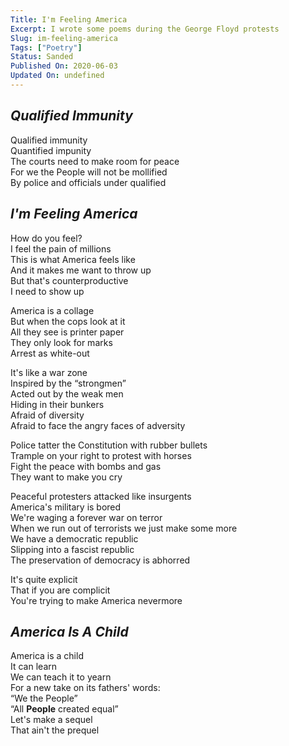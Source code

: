 ```yaml
---
Title: I'm Feeling America
Excerpt: I wrote some poems during the George Floyd protests
Slug: im-feeling-america
Tags: ["Poetry"]
Status: Sanded
Published On: 2020-06-03
Updated On: undefined
---
```


## _Qualified Immunity_

Qualified immunity  
Quantified impunity  
The courts need to make room for peace  
For we the People will not be mollified  
By police and officials under qualified

## _I'm Feeling America_

How do you feel?  
I feel the pain of millions  
This is what America feels like  
And it makes me want to throw up  
But that's counterproductive  
I need to show up

America is a collage  
But when the cops look at it  
All they see is printer paper  
They only look for marks  
Arrest as white-out

It's like a war zone  
Inspired by the “strongmen”  
Acted out by the weak men  
Hiding in their bunkers  
Afraid of diversity  
Afraid to face the angry faces of adversity

Police tatter the Constitution with rubber bullets  
Trample on your right to protest with horses  
Fight the peace with bombs and gas  
They want to make you cry

Peaceful protesters attacked like insurgents  
America's military is bored  
We're waging a forever war on terror  
When we run out of terrorists we just make some more  
We have a democratic republic  
Slipping into a fascist republic  
The preservation of democracy is abhorred

It's quite explicit  
That if you are complicit  
You're trying to make America nevermore

## _America Is A Child_

America is a child  
It can learn  
We can teach it to yearn  
For a new take on its fathers' words:  
“We the People”  
“All **People** created equal”  
Let's make a sequel  
That ain't the prequel
